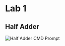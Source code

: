 # Lab 1
## Half Adder
![Half Adder CMD Prompt](https://drive.google.com/file/d/1YnKngZoWOWhRTrqWyCfId1xyZYUM_lRQ/view?usp=sharing)

